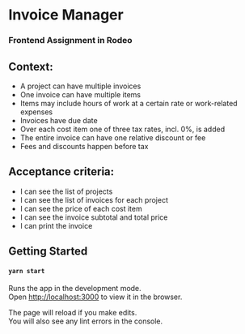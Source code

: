 # Invoice Manager
### Frontend Assignment in Rodeo

## Context:
- A project can have multiple invoices
- One invoice can have multiple items
- Items may include hours of work at a certain rate or work-related expenses
- Invoices have due date
- Over each cost item one of three tax rates, incl. 0%, is added
- The entire invoice can have one relative discount or fee
- Fees and discounts happen before tax

## Acceptance criteria:
- I can see the list of projects
- I can see the list of invoices for each project
- I can see the price of each cost item
- I can see the invoice subtotal and total price
- I can print the invoice

## Getting Started

#### `yarn start`

Runs the app in the development mode.\
Open [http://localhost:3000](http://localhost:3000) to view it in the browser.

The page will reload if you make edits.\
You will also see any lint errors in the console.
